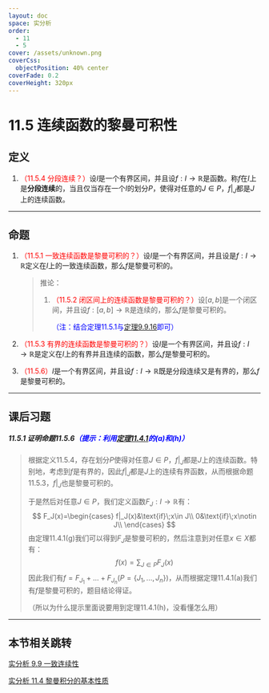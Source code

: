 ```yaml
---
layout: doc
space: 实分析
order:
  - 11
  - 5
cover: /assets/unknown.png
coverCss:
  objectPosition: 40% center
coverFade: 0.2
coverHeight: 320px
---
```

# 11.5 连续函数的黎曼可积性

## 定义

1. <span style='color:red'>（11.5.4 分段连续？）</span>设$I$是一个有界区间，并且设$f:I\to\mathbb R$是函数。称$f$在$I$上是**分段连续**的，当且仅当存在一个$I$的划分$P$，使得对任意的$J\in P$，$f|_J$都是$J$上的连续函数。

---

## 命题

1. <span style='color:red'>（11.5.1 一致连续函数是黎曼可积的？）</span>设$I$是一个有界区间，并且设是$f:I\to\mathbb R$定义在$I$上的一致连续函数，那么$f$是黎曼可积的。

   > 推论：
   >
   > 1. <span style='color:red'>（11.5.2 闭区间上的连续函数是黎曼可积的？）</span>设$[a,b]$是一个闭区间，并且设$f:[a,b]\to\mathbb R$是连续的，那么$f$是黎曼可积的。
   >
   >    <span style='color:blue'>（注：结合定理11.5.1与[定理9.9.16](../Chap9/Sec9.md)即可）</span>

2. <span style='color:red'>（11.5.3 有界的连续函数是黎曼可积的？）</span>设$I$是一个有界区间，并且设$f:I\to\mathbb R$是定义在$I$上的有界并且连续的函数，那么$f$是黎曼可积的。

3. <span style='color:red'>（11.5.6）</span>$I$是一个有界区间，并且设$f:I\to\mathbb R$既是分段连续又是有界的，那么$f$是黎曼可积的。

---

## 课后习题

##### 11.5.1 证明命题11.5.6<span style='color:blue'>（提示：利用[定理11.4.1](../Chap11/Sec4.md)的(a)和(h)）</span>

>根据定义11.5.4，存在划分$P$使得对任意$J\in P$，$f|_J$都是$J$上的连续函数。特别地，考虑到$f$是有界的，因此$f|_J$都是$J$上的连续有界函数，从而根据命题11.5.3，$f|_J$也是黎曼可积的。
>
>于是然后对任意$J\in P$，我们定义函数$F_J:I\to\mathbb R$有：
>$$
>F_J(x)=\begin{cases}
>f|_J(x)&\text{if}\;x\in J\\
>0&\text{if}\;x\notin J\\
>\end{cases}
>$$
>由定理11.4.1(g)我们可以得到$F_J$是黎曼可积的，然后注意到对任意$x\in X$都有：
>$$
>f(x)=\sum_{J\in P}F_J(x)
>$$
>因此我们有$f=F_{J_1}+...+F_{J_n}(P=\{J_1,...,J_n\})$，从而根据定理11.4.1(a)我们有$f$是黎曼可积的，题目结论得证。
>
>（所以为什么提示里面说要用到定理11.4.1(h)，没看懂怎么用）

---

## 本节相关跳转

[实分析 9.9 一致连续性](../Chap9/Sec9.md)

[实分析 11.4 黎曼积分的基本性质](../Chap11/Sec4.md)